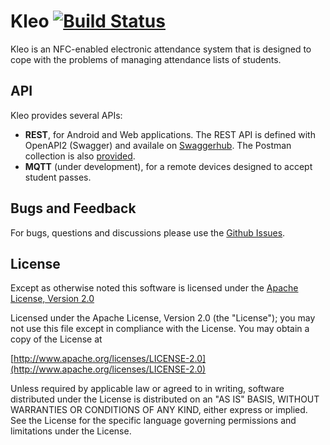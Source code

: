 # Kleo [![Build Status](https://travis-ci.com/wingsofovnia/kleo.svg?token=ouVhGzR1YKc4zojXsBsf&branch=master)](https://travis-ci.com/wingsofovnia/kleo)
Kleo is an NFC-enabled electronic attendance system that is designed to cope with the problems of managing attendance lists of students.

## API
Kleo provides several APIs:
 - **REST**, for Android and Web applications. The REST API is defined with OpenAPI2 (Swagger) and availale on [Swaggerhub](https://app.swaggerhub.com/apis/wingsofovnia/kleo-api/). The Postman collection is also [provided](https://www.getpostman.com/collections/f318526cfbae39df8a2e).
 - **MQTT** (under development), for a remote devices designed to accept student passes. 

## Bugs and Feedback
For bugs, questions and discussions please use the [Github Issues](https://github.com/TUM-Journey/kleo/issues).

## License
Except as otherwise noted this software is licensed under the [Apache License, Version 2.0](http://www.apache.org/licenses/LICENSE-2.0)

Licensed under the Apache License, Version 2.0 (the "License"); you may not use this file except in compliance with the License. You may obtain a copy of the License at

[http://www.apache.org/licenses/LICENSE-2.0](http://www.apache.org/licenses/LICENSE-2.0)

Unless required by applicable law or agreed to in writing, software distributed under the License is distributed on an "AS IS" BASIS, WITHOUT WARRANTIES OR CONDITIONS OF ANY KIND, either express or implied. See the License for the specific language governing permissions and limitations under the License.